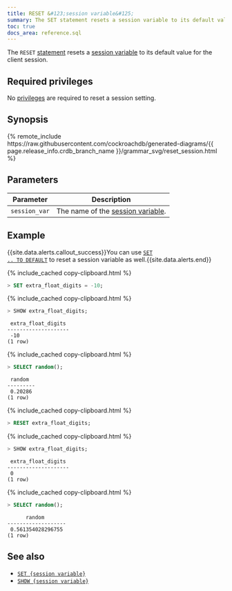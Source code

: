 ```yaml
---
title: RESET &#123;session variable&#125;
summary: The SET statement resets a session variable to its default value.
toc: true
docs_area: reference.sql
---
```


The `RESET` [statement](sql-statements.html) resets a [session variable](set-vars.html) to its default value for the client session.


## Required privileges

No [privileges](security-reference/authorization.html#managing-privileges) are required to reset a session setting.

## Synopsis

<div>{% remote_include https://raw.githubusercontent.com/cockroachdb/generated-diagrams/{{ page.release_info.crdb_branch_name }}/grammar_svg/reset_session.html %}</div>

## Parameters

 Parameter | Description
-----------|-------------
 `session_var` | The name of the [session variable](set-vars.html#supported-variables).

## Example

{{site.data.alerts.callout_success}}You can use <a href="set-vars.html#reset-a-variable-to-its-default-value"><code>SET .. TO DEFAULT</code></a> to reset a session variable as well.{{site.data.alerts.end}}

{% include_cached copy-clipboard.html %}
~~~ sql
> SET extra_float_digits = -10;
~~~

{% include_cached copy-clipboard.html %}
~~~ sql
> SHOW extra_float_digits;
~~~

~~~
 extra_float_digits
--------------------
 -10
(1 row)
~~~

{% include_cached copy-clipboard.html %}
~~~ sql
> SELECT random();
~~~

~~~
 random
---------
 0.20286
(1 row)
~~~

{% include_cached copy-clipboard.html %}
~~~ sql
> RESET extra_float_digits;
~~~

{% include_cached copy-clipboard.html %}
~~~ sql
> SHOW extra_float_digits;
~~~

~~~
 extra_float_digits
--------------------
 0
(1 row)
~~~

{% include_cached copy-clipboard.html %}
~~~ sql
> SELECT random();
~~~

~~~
      random
-------------------
 0.561354028296755
(1 row)
~~~

## See also

- [`SET {session variable}`](set-vars.html)
- [`SHOW {session variable}`](show-vars.html)

